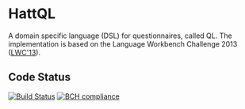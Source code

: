 # HattQL 

A domain specific language (DSL) for questionnaires, called QL.
The implementation is based on the Language Workbench Challenge 2013
([LWC'13](http://www.languageworkbenches.net/past-editions/)).


## Code Status

[![Build Status](https://travis-ci.org/thanus/HattQL.svg?branch=master)](https://travis-ci.org/thanus/HattQL)
[![BCH compliance](https://bettercodehub.com/edge/badge/thanus/HattQL?branch=master)](https://bettercodehub.com/)
